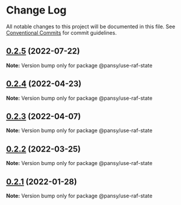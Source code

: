 # Change Log

All notable changes to this project will be documented in this file.
See [Conventional Commits](https://conventionalcommits.org) for commit guidelines.

## [0.2.5](https://github.com/pansyjs/react-hooks/compare/@pansy/use-raf-state@0.2.4...@pansy/use-raf-state@0.2.5) (2022-07-22)

**Note:** Version bump only for package @pansy/use-raf-state





## [0.2.4](https://github.com/pansyjs/react-hooks/compare/@pansy/use-raf-state@0.2.3...@pansy/use-raf-state@0.2.4) (2022-04-23)

**Note:** Version bump only for package @pansy/use-raf-state





## [0.2.3](https://github.com/pansyjs/react-hooks/compare/@pansy/use-raf-state@0.2.2...@pansy/use-raf-state@0.2.3) (2022-04-07)

**Note:** Version bump only for package @pansy/use-raf-state





## [0.2.2](https://github.com/pansyjs/react-hooks/compare/@pansy/use-raf-state@0.2.1...@pansy/use-raf-state@0.2.2) (2022-03-25)

**Note:** Version bump only for package @pansy/use-raf-state





## [0.2.1](https://github.com/pansyjs/react-hooks/compare/@pansy/use-raf-state@0.2.0...@pansy/use-raf-state@0.2.1) (2022-01-28)

**Note:** Version bump only for package @pansy/use-raf-state
